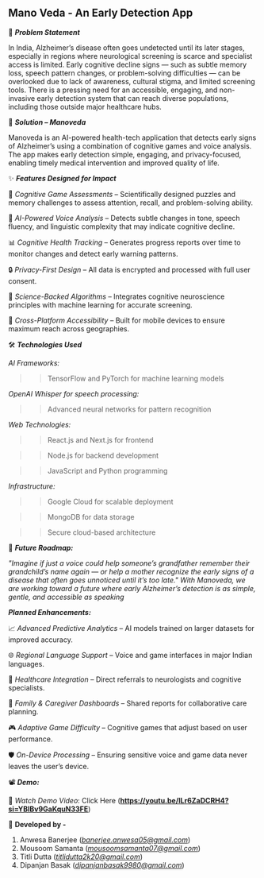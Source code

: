 ## **Mano Veda - An Early Detection App** ##


🚩 ***Problem Statement***

In India, Alzheimer’s disease often goes undetected until its later stages, especially in regions where neurological screening is scarce and specialist access is limited.
Early cognitive decline signs — such as subtle memory loss, speech pattern changes, or problem-solving difficulties — can be overlooked due to lack of awareness, cultural stigma, and limited screening tools.
There is a pressing need for an accessible, engaging, and non-invasive early detection system that can reach diverse populations, including those outside major healthcare hubs.

🎯 ***Solution – Manoveda***

Manoveda is an AI-powered health-tech application that detects early signs of Alzheimer’s using a combination of cognitive games and voice analysis.
The app makes early detection simple, engaging, and privacy-focused, enabling timely medical intervention and improved quality of life.

✨ ***Features Designed for Impact***

🧩 *Cognitive Game Assessments* – Scientifically designed puzzles and memory challenges to assess attention, recall, and problem-solving ability.

🎤 *AI-Powered Voice Analysis* – Detects subtle changes in tone, speech fluency, and linguistic complexity that may indicate cognitive decline.

📊 *Cognitive Health Tracking* – Generates progress reports over time to monitor changes and detect early warning patterns.

🔒 *Privacy-First Design* – All data is encrypted and processed with full user consent.

🧠 *Science-Backed Algorithms* – Integrates cognitive neuroscience principles with machine learning for accurate screening.

📱 *Cross-Platform Accessibility* – Built for mobile devices to ensure maximum reach across geographies.

🛠️ ***Technologies Used***

*AI Frameworks:*
>> TensorFlow and PyTorch for machine learning models

*OpenAI Whisper for speech processing:*
>> Advanced neural networks for pattern recognition

*Web Technologies:*
>> React.js and Next.js for frontend

>> Node.js for backend development

>> JavaScript and Python programming

*Infrastructure:*
>> Google Cloud for scalable deployment

>> MongoDB for data storage

>> Secure cloud-based architecture

🌟 ***Future Roadmap:***

*"Imagine if just a voice could help someone’s grandfather remember their grandchild’s name again — or help a mother recognize the early signs of a disease that often goes unnoticed until it’s too late."
 With Manoveda, we are working toward a future where early Alzheimer’s detection is as simple, gentle, and accessible as speaking*

***Planned Enhancements:***

📈 *Advanced Predictive Analytics* – AI models trained on larger datasets for improved accuracy.

🌐 *Regional Language Support* – Voice and game interfaces in major Indian languages.

🏥 *Healthcare Integration* – Direct referrals to neurologists and cognitive specialists.

💬 *Family & Caregiver Dashboards* – Shared reports for collaborative care planning.

🎮 *Adaptive Game Difficulty* – Cognitive games that adjust based on user performance.

🛡️ *On-Device Processing* – Ensuring sensitive voice and game data never leaves the user’s device.

📽️ ***Demo:***

🎥 *Watch Demo Video*: Click Here (**https://youtu.be/ILr6ZaDCRH4?si=YBlBv9GaKquN33FE**)



🧠 **Developed by -**
1) Anwesa Banerjee (*banerjee.anwesa05@gmail.com*)
2) Mousoom Samanta (*mousoomsamanta07@gmail.com*)
3) Titli Dutta (*titlidutta2k20@gmail.com*)
4) Dipanjan Basak (*dipanjanbasak9980@gmail.com*)

